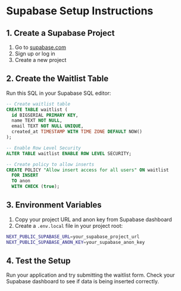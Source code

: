# Supabase Setup Instructions

## 1. Create a Supabase Project

1. Go to [supabase.com](https://supabase.com)
2. Sign up or log in
3. Create a new project

## 2. Create the Waitlist Table

Run this SQL in your Supabase SQL editor:

```sql
-- Create waitlist table
CREATE TABLE waitlist (
  id BIGSERIAL PRIMARY KEY,
  name TEXT NOT NULL,
  email TEXT NOT NULL UNIQUE,
  created_at TIMESTAMP WITH TIME ZONE DEFAULT NOW()
);

-- Enable Row Level Security
ALTER TABLE waitlist ENABLE ROW LEVEL SECURITY;

-- Create policy to allow inserts
CREATE POLICY "Allow insert access for all users" ON waitlist
  FOR INSERT
  TO anon
  WITH CHECK (true);
```

## 3. Environment Variables

1. Copy your project URL and anon key from Supabase dashboard
2. Create a `.env.local` file in your project root:

```bash
NEXT_PUBLIC_SUPABASE_URL=your_supabase_project_url
NEXT_PUBLIC_SUPABASE_ANON_KEY=your_supabase_anon_key
```

## 4. Test the Setup

Run your application and try submitting the waitlist form. Check your Supabase dashboard to see if data is being inserted correctly.
